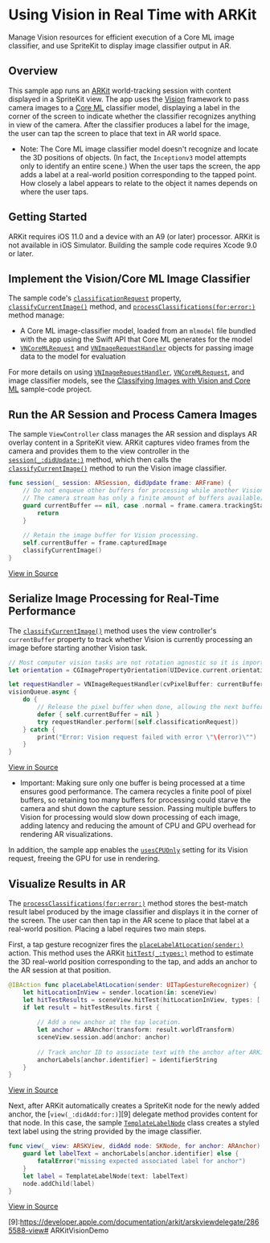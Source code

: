 # Using Vision in Real Time with ARKit

Manage Vision resources for efficient execution of a Core ML image classifier, and use SpriteKit to display image classifier output in AR.

## Overview

This sample app runs an [ARKit][0] world-tracking session with content displayed in a SpriteKit view. The app uses the [Vision][1] framework to pass camera images to a [Core ML][2] classifier model, displaying a label in the corner of the screen to indicate whether the classifier recognizes anything in view of the camera. After the classifier produces a label for the image, the user can tap the screen to place that text in AR world space. 

- Note: The Core ML image classifier model doesn't recognize and locate the 3D positions of objects. (In fact, the `Inceptionv3` model attempts only to identify an entire scene.) When the user taps the screen, the app adds a label at a real-world position corresponding to the tapped point. How closely a label appears to relate to the object it names depends on where the user taps.


[0]:https://developer.apple.com/documentation/arkit
[1]:https://developer.apple.com/documentation/vision
[2]:https://developer.apple.com/documentation/coreml

## Getting Started

ARKit requires iOS 11.0 and a device with an A9 (or later) processor. ARKit is not available in iOS Simulator. Building the sample code requires Xcode 9.0 or later.

## Implement the Vision/Core ML Image Classifier

The sample code's [`classificationRequest`](x-source-tag://ClassificationRequest) property, [`classifyCurrentImage()`](x-source-tag://ClassifyCurrentImage) method, and [`processClassifications(for:error:)`](x-source-tag://ProcessClassifications) method manage:

- A Core ML image-classifier model, loaded from an `mlmodel` file bundled with the app using the Swift API that Core ML generates for the model
- [`VNCoreMLRequest`][3] and [`VNImageRequestHandler`][4] objects for passing image data to the model for evaluation

For more details on using [`VNImageRequestHandler`][4], [`VNCoreMLRequest`][3], and image classifier models, see the [Classifying Images with Vision and Core ML][5] sample-code project. 

[3]:https://developer.apple.com/documentation/vision/vncoremlrequest
[4]:https://developer.apple.com/documentation/vision/vnimagerequesthandler
[5]:https://developer.apple.com/documentation/vision/classifying_images_with_vision_and_core_ml

## Run the AR Session and Process Camera Images

The sample `ViewController` class manages the AR session and displays AR overlay content in a SpriteKit view. ARKit captures video frames from the camera and provides them to the view controller in the [`session(_:didUpdate:)`][6] method, which then calls the [`classifyCurrentImage()`](x-source-tag://ClassifyCurrentImage) method to run the Vision image classifier.

``` swift
func session(_ session: ARSession, didUpdate frame: ARFrame) {
    // Do not enqueue other buffers for processing while another Vision task is still running.
    // The camera stream has only a finite amount of buffers available; holding too many buffers for analysis would starve the camera.
    guard currentBuffer == nil, case .normal = frame.camera.trackingState else {
        return
    }
    
    // Retain the image buffer for Vision processing.
    self.currentBuffer = frame.capturedImage
    classifyCurrentImage()
}
```
[View in Source](x-source-tag://ConsumeARFrames)

[6]:https://developer.apple.com/documentation/arkit/arsessiondelegate/2865611-session

## Serialize Image Processing for Real-Time Performance

The [`classifyCurrentImage()`](x-source-tag://ClassifyCurrentImage) method uses the view controller's `currentBuffer` property to track whether Vision is currently processing an image before starting another Vision task. 

``` swift
// Most computer vision tasks are not rotation agnostic so it is important to pass in the orientation of the image with respect to device.
let orientation = CGImagePropertyOrientation(UIDevice.current.orientation)

let requestHandler = VNImageRequestHandler(cvPixelBuffer: currentBuffer!, orientation: orientation)
visionQueue.async {
    do {
        // Release the pixel buffer when done, allowing the next buffer to be processed.
        defer { self.currentBuffer = nil }
        try requestHandler.perform([self.classificationRequest])
    } catch {
        print("Error: Vision request failed with error \"\(error)\"")
    }
}
```
[View in Source](x-source-tag://ClassifyCurrentImage)

- Important: Making sure only one buffer is being processed at a time ensures good performance. The camera recycles a finite pool of pixel buffers, so retaining too many buffers for processing could starve the camera and shut down the capture session. Passing multiple buffers to Vision for processing would slow down processing of each image, adding latency and reducing the amount of CPU and GPU overhead for rendering AR visualizations.

In addition, the sample app enables the [`usesCPUOnly`][7] setting for its Vision request, freeing the GPU for use in rendering.

[7]:https://developer.apple.com/documentation/vision/vnrequest/2923480-usescpuonly

## Visualize Results in AR

The [`processClassifications(for:error:)`](x-source-tag://ProcessClassifications) method stores the best-match result label produced by the image classifier and displays it in the corner of the screen. The user can then tap in the AR scene to place that label at a real-world position. Placing a label requires two main steps. 

First, a tap gesture recognizer fires the [`placeLabelAtLocation(sender:)`](x-source-tag://PlaceLabelAtLocation) action. This method uses the ARKit [`hitTest(_:types:)`][8] method to estimate the 3D real-world position corresponding to the tap, and adds an anchor to the AR session at that position.

``` swift
@IBAction func placeLabelAtLocation(sender: UITapGestureRecognizer) {
    let hitLocationInView = sender.location(in: sceneView)
    let hitTestResults = sceneView.hitTest(hitLocationInView, types: [.featurePoint, .estimatedHorizontalPlane])
    if let result = hitTestResults.first {
        
        // Add a new anchor at the tap location.
        let anchor = ARAnchor(transform: result.worldTransform)
        sceneView.session.add(anchor: anchor)
        
        // Track anchor ID to associate text with the anchor after ARKit creates a corresponding SKNode.
        anchorLabels[anchor.identifier] = identifierString
    }
}
```
[View in Source](x-source-tag://PlaceLabelAtLocation)

Next, after ARKit automatically creates a SpriteKit node for the newly added anchor, the [`view(_:didAdd:for:)`][9] delegate method provides content for that node. In this case, the sample [`TemplateLabelNode`](x-source-tag://TemplateLabelNode) class creates a styled text label using the string provided by the image classifier.

``` swift
func view(_ view: ARSKView, didAdd node: SKNode, for anchor: ARAnchor) {
    guard let labelText = anchorLabels[anchor.identifier] else {
        fatalError("missing expected associated label for anchor")
    }
    let label = TemplateLabelNode(text: labelText)
    node.addChild(label)
}
```
[View in Source](x-source-tag://UpdateARContent)

[8]:https://developer.apple.com/documentation/arkit/arskview/2875733-hittest
[9]:https://developer.apple.com/documentation/arkit/arskviewdelegate/2865588-view# ARKitVisionDemo
